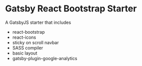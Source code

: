 # Gatsby React Bootstrap Starter

A GatsbyJS starter that includes

- react-bootstrap
- react-icons
- sticky on scroll navbar
- SASS compiler
- basic layout
- gatsby-plugin-google-analytics
